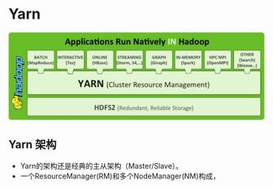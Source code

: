 # Yarn

![appliction_yarn](img/application_yarn.jpg)

## Yarn 架构

* Yarn的架构还是经典的主从架构（Master/Slave）。
* 一个ResourceManager(RM)和多个NodeManager(NM)构成，